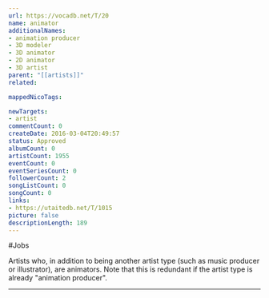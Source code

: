 ```yaml
---
url: https://vocadb.net/T/20
name: animator
additionalNames: 
- animation producer
- 3D modeler
- 3D animator
- 2D animator
- 3D artist
parent: "[[artists]]"
related:

mappedNicoTags:

newTargets:
- artist
commentCount: 0
createDate: 2016-03-04T20:49:57
status: Approved
albumCount: 0
artistCount: 1955
eventCount: 0
eventSeriesCount: 0
followerCount: 2
songListCount: 0
songCount: 0
links: 
- https://utaitedb.net/T/1015
picture: false
descriptionLength: 189
---
```


#Jobs

Artists who, in addition to being another artist type (such as music producer or illustrator), are animators. Note that this is redundant if the artist type is already "animation producer".

---

